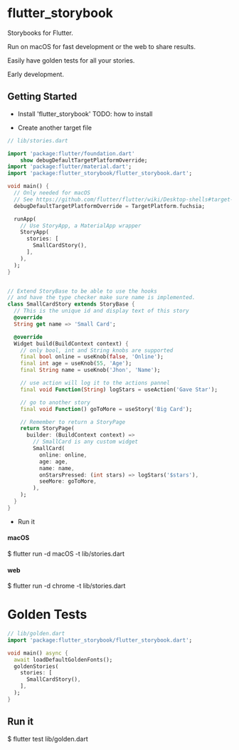 # flutter_storybook

Storybooks for Flutter.

Run on macOS for fast development or the web to share results.

Easily have golden tests for all your stories.

Early development.

## Getting Started

- Install 'flutter_storybook'
  TODO: how to install

- Create another target file

```dart
// lib/stories.dart

import 'package:flutter/foundation.dart'
    show debugDefaultTargetPlatformOverride;
import 'package:flutter/material.dart';
import 'package:flutter_storybook/flutter_storybook.dart';

void main() {
  // Only needed for macOS
  // See https://github.com/flutter/flutter/wiki/Desktop-shells#target-platform-override
  debugDefaultTargetPlatformOverride = TargetPlatform.fuchsia;

  runApp(
    // Use StoryApp, a MaterialApp wrapper
    StoryApp(
      stories: [
        SmallCardStory(),
      ],
    ),
  );
}


// Extend StoryBase to be able to use the hooks
// and have the type checker make sure name is implemented.
class SmallCardStory extends StoryBase {
  // This is the unique id and display text of this story
  @override
  String get name => 'Small Card';

  @override
  Widget build(BuildContext context) {
    // only bool, int and String knobs are supported
    final bool online = useKnob(false, 'Online');
    final int age = useKnob(55, 'Age');
    final String name = useKnob('Jhon', 'Name');

    // use action will log it to the actions pannel
    final void Function(String) logStars = useAction('Gave Star');

    // go to another story
    final void Function() goToMore = useStory('Big Card');

    // Remember to return a StoryPage
    return StoryPage(
      builder: (BuildContext context) =>
        // SmallCard is any custom widget
        SmallCard(
          online: online,
          age: age,
          name: name,
          onStarsPressed: (int stars) => logStars('$stars'),
          seeMore: goToMore,
        ),
    );
  }
}

```

- Run it

#### macOS

\$ flutter run -d macOS -t lib/stories.dart

#### web

\$ flutter run -d chrome -t lib/stories.dart


# Golden Tests

```dart
// lib/golden.dart
import 'package:flutter_storybook/flutter_storybook.dart';

void main() async {
  await loadDefaultGoldenFonts();
  goldenStories(
    stories: [
      SmallCardStory(),
    ],
  );
}
```

## Run it
$  flutter test lib/golden.dart 